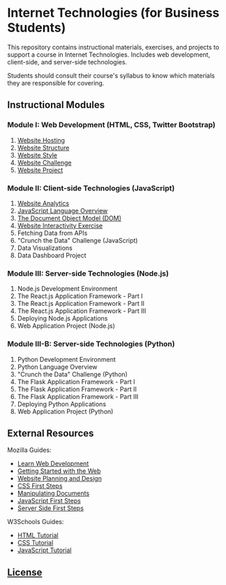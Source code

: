 # Internet Technologies (for Business Students)

This repository contains instructional materials, exercises, and projects to support a course in Internet Technologies. Includes web development, client-side, and server-side technologies.

Students should consult their course's syllabus to know which materials they are responsible for covering.

## Instructional Modules

### Module I: Web Development (HTML, CSS, Twitter Bootstrap)

  1. [Website Hosting](/exercises/website-hosting/exercise.md)
  2. [Website Structure](/exercises/website-structure/exercise.md)
  3. [Website Style](/exercises/website-style/exercise.md)
  4. [Website Challenge](/exercises/website-challenge/exercise.md)
  5. [Website Project](/projects/personal-website/project.md)

### Module II: Client-side Technologies (JavaScript)

  1. [Website Analytics](/exercises/website-hosting/analytics.md)
  2. [JavaScript Language Overview](/notes/javascript/README.md)
  2. [The Document Object Model (DOM)](/notes/javascript/document-object-model.md)
  2. [Website Interactivity Exercise](/exercises/website-interactivity/exercise.md)
  3. Fetching Data from APIs
  4. "Crunch the Data" Challenge (JavaScript)
  5. Data Visualizations
  6. Data Dashboard Project

### Module III: Server-side Technologies (Node.js)

  1. Node.js Development Environment
  2. The React.js Application Framework - Part I
  3. The React.js Application Framework - Part II
  4. The React.js Application Framework - Part III
  5. Deploying Node.js Applications
  6. Web Application Project (Node.js)

### Module III-B: Server-side Technologies (Python)

  1. Python Development Environment
  2. Python Language Overview
  5. "Crunch the Data" Challenge (Python)
  3. The Flask Application Framework - Part I
  4. The Flask Application Framework - Part II
  5. The Flask Application Framework - Part III
  6. Deploying Python Applications
  7. Web Application Project (Python)



## External Resources

Mozilla Guides:

  + [Learn Web Development](https://developer.mozilla.org/en-US/docs/Learn)
  + [Getting Started with the Web](https://developer.mozilla.org/en-US/docs/Learn/Getting_started_with_the_web)
  + [Website Planning and Design](https://developer.mozilla.org/en-US/docs/Learn/Getting_started_with_the_web/What_will_your_website_look_like)
  + [CSS First Steps](https://developer.mozilla.org/en-US/docs/Learn/CSS/First_steps)
  + [Manipulating Documents](https://developer.mozilla.org/en-US/docs/Learn/JavaScript/Client-side_web_APIs/Manipulating_documents)
  + [JavaScript First Steps](https://developer.mozilla.org/en-US/docs/Learn/JavaScript/First_steps)
  + [Server Side First Steps](https://developer.mozilla.org/en-US/docs/Learn/Server-side/First_steps)

W3Schools Guides:

  + [HTML Tutorial](https://www.w3schools.com/html/default.asp)
  + [CSS Tutorial](https://www.w3schools.com/css/default.asp)
  + [JavaScript Tutorial](https://www.w3schools.com/js/default.asp)

## [License](/LICENSE)

